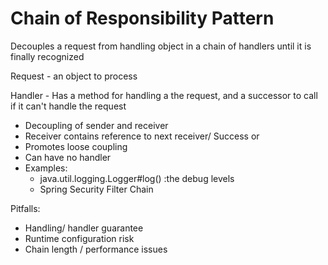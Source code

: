 # Chain of Responsibility Pattern

Decouples a request from handling object in a chain of handlers until it is finally recognized

Request - an object to process

Handler - Has a method for handling a the request, and a successor to call if it can't handle the request

- Decoupling of sender and receiver
- Receiver contains reference to next receiver/ Success or 
- Promotes loose coupling
- Can have no handler
- Examples:
  - java.util.logging.Logger#log()  :the debug levels
  - Spring Security Filter Chain
  
Pitfalls:
- Handling/ handler guarantee
- Runtime configuration risk
- Chain length / performance issues
  